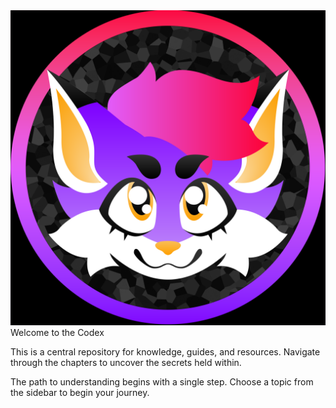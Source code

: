 <div class="homepage-logo-container">
<img src="okachamie_logo.png" alt="Okachamie Logo" class="homepage-logo" />
</div>
Welcome to the Codex

This is a central repository for knowledge, guides, and resources. Navigate through the chapters to uncover the secrets held within.

The path to understanding begins with a single step. Choose a topic from the sidebar to begin your journey.
